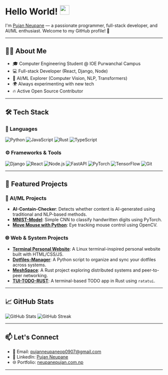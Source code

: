 # Hello World! <img src="https://raw.githubusercontent.com/MartinHeinz/MartinHeinz/master/wave.gif" width="30px">

I'm [Pujan Neupane](https://github.com/pujan-dev) — a passionate programmer, full-stack developer, and AI/ML enthusiast. Welcome to my GitHub profile! 🚀

---

## 👨‍💻 About Me

- 🎓 Computer Engineering Student @ IOE Purwanchal Campus
- 💻 Full-stack Developer (React, Django, Node)
- 🤖 AI/ML Explorer (Computer Vision, NLP, Transformers)
- 🌍 Always experimenting with new tech
- 🔥 Active Open Source Contributor

---

## 🛠️ Tech Stack

### 💬 Languages  
![Python](https://img.shields.io/badge/Python-3776AB?style=flat-square&logo=python&logoColor=white)
![JavaScript](https://img.shields.io/badge/JavaScript-F7DF1E?style=flat-square&logo=javascript&logoColor=black)
![Rust](https://img.shields.io/badge/Rust-000000?style=flat-square&logo=rust&logoColor=white)
![TypeScript](https://img.shields.io/badge/TypeScript-3178C6?style=flat-square&logo=typescript&logoColor=white)

### ⚙️ Frameworks & Tools  
![Django](https://img.shields.io/badge/Django-092E20?style=flat-square&logo=django&logoColor=white)
![React](https://img.shields.io/badge/React-61DAFB?style=flat-square&logo=react&logoColor=black)
![Node.js](https://img.shields.io/badge/Node.js-339933?style=flat-square&logo=node.js&logoColor=white)
![FastAPI](https://img.shields.io/badge/FastAPI-009688?style=flat-square&logo=fastapi&logoColor=white)
![PyTorch](https://img.shields.io/badge/PyTorch-EE4C2C?style=flat-square&logo=pytorch&logoColor=white)
![TensorFlow](https://img.shields.io/badge/TensorFlow-FF6F00?style=flat-square&logo=tensorflow&logoColor=white)
![Git](https://img.shields.io/badge/Git-F05032?style=flat-square&logo=git&logoColor=white)

---

## 🚀 Featured Projects

### 🧠 AI/ML Projects
- **AI-Contain-Checker**: Detects whether content is AI-generated using traditional and NLP-based methods.
- [**MNIST-Model**](https://github.com/Pujan-Dev/MNINST-MODEL): Simple CNN to classify handwritten digits using PyTorch.
- [**Move Mouse with Python**](https://github.com/Pujan-Dev/move-mouse-with-python-): Eye tracking mouse control using OpenCV.

### 🌐 Web & System Projects
- [**Terminal Personal Website**](https://github.com/Pujan-Dev/Terminal-personal-website): A Linux terminal-inspired personal website built with HTML/CSS/JS.
- [**Dotfiles-Manager**](https://github.com/Pujan-Dev/Dotfiles-Manager): A Python script to organize and sync your dotfiles across systems.
- [**MeshSpace**](https://github.com/Pujan-Dev/MeshSpace): A Rust project exploring distributed systems and peer-to-peer networking.
- [**TUI-TODO-RUST**](https://github.com/Pujan-Dev/TUI-TODO-RUST): A terminal-based TODO app in Rust using `ratatui`.

---

## 📈 GitHub Stats

![GitHub Stats](https://github-readme-stats.vercel.app/api?username=pujan-dev&show_icons=true&theme=radical)
![GitHub Streak](https://streak-stats.demolab.com?user=pujan-dev&theme=radical&date_format=M%20j%5B%2C%20Y%5D)

---

## 📫 Let's Connect

- 📧 Email: [pujanneupaneop0907@gmail.com](mailto:pujanneupaneop0907@gmail.com)
- 💼 LinkedIn: [Pujan Neupane](https://www.linkedin.com/in/pujan-neupane/)
- 🌐 Portfolio: [neupanepujan.com.np](https://www.neupanepujan.com.np/)

---

<!-- Optionally add: GitHub Achievements or pinned repos, or contributions calendar -->

